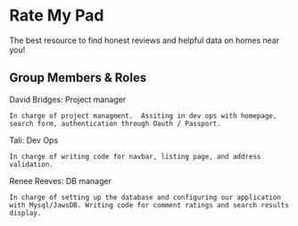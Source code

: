 # Rate My Pad 

The best resource to find honest reviews and helpful data on homes near you!

## Group Members & Roles

David Bridges: Project manager
```
In charge of project managment.  Assiting in dev ops with homepage, search form, authentication through Oauth / Passport.
```

Tali: Dev Ops
```
In charge of writing code for navbar, listing page, and address validation.
```

Renee Reeves: DB manager 
```
In charge of setting up the database and configuring our application with Mysql/JawsDB. Writing code for comment ratings and search results display.

```

